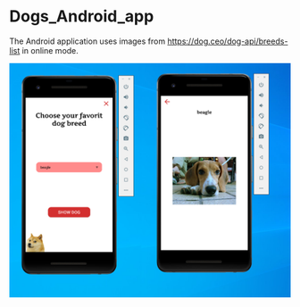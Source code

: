 # Dogs_Android_app
The Android application uses images from https://dog.ceo/dog-api/breeds-list in online mode.

![Screenshot](https://github.com/Lara-GH/Dogs_Android_app/blob/master/dogs.png)
